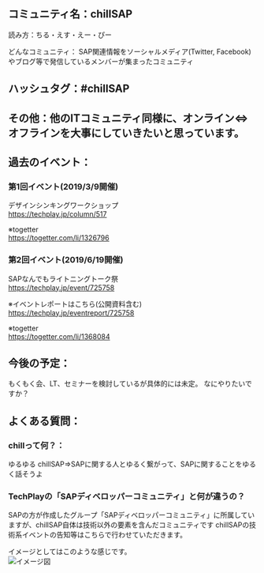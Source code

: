 ## コミュニティ名：chillSAP

読み方：ちる・えす・えー・ぴー

どんなコミュニティ：
SAP関連情報をソーシャルメディア(Twitter, Facebook)やブログ等で発信しているメンバーが集まったコミュニティ

## ハッシュタグ：#chillSAP

## その他：他のITコミュニティ同様に、オンライン⇔オフラインを大事にしていきたいと思っています。


## 過去のイベント：

### 第1回イベント(2019/3/9開催) 
デザインシンキングワークショップ  
https://techplay.jp/column/517

※togetter  
https://togetter.com/li/1326796


### 第2回イベント(2019/6/19開催)
SAPなんでもライトニングトーク祭  
https://techplay.jp/event/725758

※イベントレポートはこちら(公開資料含む)  
https://techplay.jp/eventreport/725758

※togetter  
https://togetter.com/li/1368084



## 今後の予定：   
もくもく会、LT、セミナーを検討しているが具体的には未定。
なにやりたいですか？



## よくある質問：  

### chillって何？：  
ゆるゆる
chillSAP⇒SAPに関する人とゆるく繋がって、SAPに関することをゆるく話そうよ


### TechPlayの「SAPディベロッパーコミュニティ」と何が違うの？  
SAPの方が作成したグループ「SAPディベロッパーコミュニティ」に所属していますが、chillSAP自体は技術以外の要素を含んだコミュニティです
chillSAPの技術系イベントの告知等はこちらで行わせていただきます。  
 
イメージとしてはこのような感じです。  
![イメージ図](https://github.com/chillsap/mission_statement/images/chill_dev_image.jpg)


